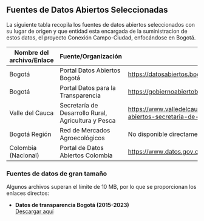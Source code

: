 ## Fuentes de Datos Abiertos Seleccionadas

La siguiente tabla recopila los fuentes de datos abiertos seleccionados con su lugar de origen y que entidad esta encargada de la suministracion de estos datos, el proyecto Conexión Campo-Ciudad, enfocándose en Bogotá.

| Nombre del archivo/Enlace | Fuente/Organización | Descripción detallada |
|---------------------------|---------------------|-----------------------|
| Bogotá | Portal Datos Abiertos Bogotá | https://datosabiertos.bogota.gov.co/ | Datos geográficos, culturales, de inversión, estadísticos de la capital | 
| Bogotá | Portal Datos para la Transparencia | https://gobiernoabiertobogota.gov.co/transparencia | Datos gubernamentales y de gestión pública | Transparencia, gestión pública | Periódica (no especificada) | No especificado[1] |
| Valle del Cauca | Secretaría de Desarrollo Rural, Agricultura y Pesca | https://www.valledelcauca.gov.co/agricultura/publicaciones/69735/datos-abiertos-secretaria-de-desarrollo-rural-agricultura-y-pesca/ | Consolidados agrícolas por municipios de cultivos transitorios y permanentes (2000-2021), Indicadores del Observatorio Agropecuario | Agricultura y desarrollo rural | Anual (con actualizaciones en septiembre 2023 y 2024) | No especificado[2] |
| Bogotá Región | Red de Mercados Agroecológicos | No disponible directamente | Información sobre productores agroecológicos, hortalizas, frutas, productos apícolas, pecuarios, alimentos procesados, medicinales | Agricultura ecológica | No especificada | No especificado[4] |
| Colombia (Nacional) | Portal de Datos Abiertos Colombia | https://www.datos.gov.co/ | Datos multisectoriales (incluye datos agrícolas, comerciales y logísticos) | Multisectorial | Variable según conjunto de datos | CSV, JSON, XML entre otros[5] |

### Fuentes de datos de gran tamaño

Algunos archivos superan el límite de 10 MB, por lo que se proporcionan los enlaces directos:

- **Datos de transparencia Bogotá (2015-2023)**  
  [Descargar aquí](https://gobiernoabiertobogota.gov.co/transparencia)
